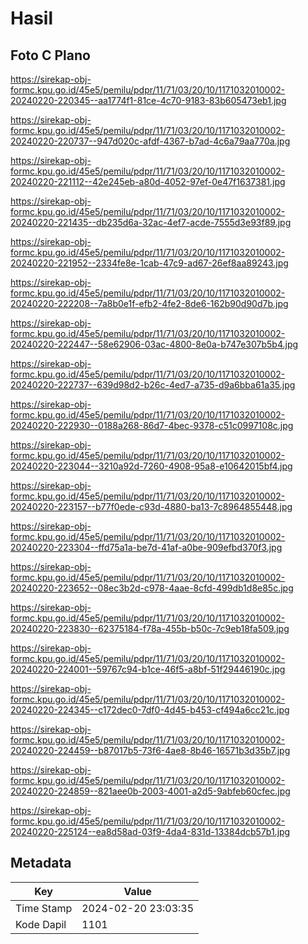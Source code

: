 # Hasil

## Foto C Plano

https://sirekap-obj-formc.kpu.go.id/45e5/pemilu/pdpr/11/71/03/20/10/1171032010002-20240220-220345--aa1774f1-81ce-4c70-9183-83b605473eb1.jpg

https://sirekap-obj-formc.kpu.go.id/45e5/pemilu/pdpr/11/71/03/20/10/1171032010002-20240220-220737--947d020c-afdf-4367-b7ad-4c6a79aa770a.jpg

https://sirekap-obj-formc.kpu.go.id/45e5/pemilu/pdpr/11/71/03/20/10/1171032010002-20240220-221112--42e245eb-a80d-4052-97ef-0e47f1637381.jpg

https://sirekap-obj-formc.kpu.go.id/45e5/pemilu/pdpr/11/71/03/20/10/1171032010002-20240220-221435--db235d6a-32ac-4ef7-acde-7555d3e93f89.jpg

https://sirekap-obj-formc.kpu.go.id/45e5/pemilu/pdpr/11/71/03/20/10/1171032010002-20240220-221952--2334fe8e-1cab-47c9-ad67-26ef8aa89243.jpg

https://sirekap-obj-formc.kpu.go.id/45e5/pemilu/pdpr/11/71/03/20/10/1171032010002-20240220-222208--7a8b0e1f-efb2-4fe2-8de6-162b90d90d7b.jpg

https://sirekap-obj-formc.kpu.go.id/45e5/pemilu/pdpr/11/71/03/20/10/1171032010002-20240220-222447--58e62906-03ac-4800-8e0a-b747e307b5b4.jpg

https://sirekap-obj-formc.kpu.go.id/45e5/pemilu/pdpr/11/71/03/20/10/1171032010002-20240220-222737--639d98d2-b26c-4ed7-a735-d9a6bba61a35.jpg

https://sirekap-obj-formc.kpu.go.id/45e5/pemilu/pdpr/11/71/03/20/10/1171032010002-20240220-222930--0188a268-86d7-4bec-9378-c51c0997108c.jpg

https://sirekap-obj-formc.kpu.go.id/45e5/pemilu/pdpr/11/71/03/20/10/1171032010002-20240220-223044--3210a92d-7260-4908-95a8-e10642015bf4.jpg

https://sirekap-obj-formc.kpu.go.id/45e5/pemilu/pdpr/11/71/03/20/10/1171032010002-20240220-223157--b77f0ede-c93d-4880-ba13-7c8964855448.jpg

https://sirekap-obj-formc.kpu.go.id/45e5/pemilu/pdpr/11/71/03/20/10/1171032010002-20240220-223304--ffd75a1a-be7d-41af-a0be-909efbd370f3.jpg

https://sirekap-obj-formc.kpu.go.id/45e5/pemilu/pdpr/11/71/03/20/10/1171032010002-20240220-223652--08ec3b2d-c978-4aae-8cfd-499db1d8e85c.jpg

https://sirekap-obj-formc.kpu.go.id/45e5/pemilu/pdpr/11/71/03/20/10/1171032010002-20240220-223830--62375184-f78a-455b-b50c-7c9eb18fa509.jpg

https://sirekap-obj-formc.kpu.go.id/45e5/pemilu/pdpr/11/71/03/20/10/1171032010002-20240220-224001--59767c94-b1ce-46f5-a8bf-51f29446190c.jpg

https://sirekap-obj-formc.kpu.go.id/45e5/pemilu/pdpr/11/71/03/20/10/1171032010002-20240220-224345--c172dec0-7df0-4d45-b453-cf494a6cc21c.jpg

https://sirekap-obj-formc.kpu.go.id/45e5/pemilu/pdpr/11/71/03/20/10/1171032010002-20240220-224459--b87017b5-73f6-4ae8-8b46-16571b3d35b7.jpg

https://sirekap-obj-formc.kpu.go.id/45e5/pemilu/pdpr/11/71/03/20/10/1171032010002-20240220-224859--821aee0b-2003-4001-a2d5-9abfeb60cfec.jpg

https://sirekap-obj-formc.kpu.go.id/45e5/pemilu/pdpr/11/71/03/20/10/1171032010002-20240220-225124--ea8d58ad-03f9-4da4-831d-13384dcb57b1.jpg


## Metadata

| Key        | Value               |
| ---------- | ------------------- |
| Time Stamp | 2024-02-20 23:03:35 |
| Kode Dapil | 1101                |



